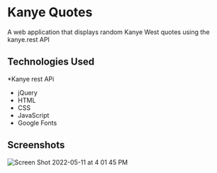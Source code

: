 # Kanye Quotes

A web application that displays random Kanye West quotes using the kanye.rest API

## Technologies Used
*Kanye rest APi
* jQuery
* HTML
* CSS
* JavaScript
* Google Fonts

## Screenshots

![Screen Shot 2022-05-11 at 4 01 45 PM](https://user-images.githubusercontent.com/91226782/167937340-9e8e7fab-fe11-4144-98e4-ff425b6aa6ce.png)

